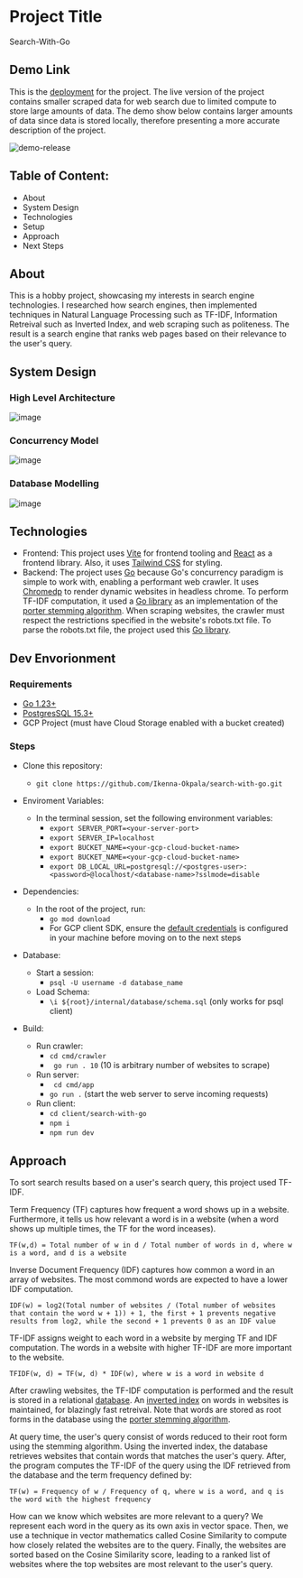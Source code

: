 # Project Title
Search-With-Go

## Demo Link
This is the [deployment](https://jocular-bubblegum-a47d9d.netlify.app/) for the project. The live version of the project contains smaller scraped data for web search due to limited compute to store large amounts of data. The demo show below contains larger amounts of data since data is stored locally, therefore presenting a more accurate description of the project.

![demo-release](https://github.com/user-attachments/assets/1377f4fc-bb20-43f5-b77d-48b04cde73c7)

## Table of Content:
- About
- System Design
- Technologies
- Setup
- Approach
- Next Steps

## About
This is a hobby project, showcasing my interests in search engine technologies. I researched how search engines, then implemented techniques in Natural Language Processing such as TF-IDF, Information Retreival such as Inverted Index, and web scraping such as politeness. The result is a search engine that ranks web pages based on their relevance to the user's query.

## System Design

### High Level Architecture
![image](https://github.com/user-attachments/assets/7f91ff05-0f6b-4559-9e7c-e5c6771677b0)

### Concurrency Model
![image](https://github.com/user-attachments/assets/ab7d8e91-4f43-47a6-a454-635eb41f8213)

### Database Modelling
![image](https://github.com/user-attachments/assets/8ce1a0a4-55fe-4cf3-9745-8a02e08b3ace)

## Technologies
- Frontend: This project uses [Vite](https://vite.dev/) for frontend tooling and [React](https://react.dev/) as a frontend library. Also, it uses [Tailwind CSS](https://tailwindcss.com/) for styling.
- Backend: The project uses [Go](https://go.dev/) because Go's concurrency paradigm is simple to work with, enabling a performant web crawler. It uses [Chromedp](https://github.com/chromedp/chromedp) to render dynamic websites in headless chrome. To perform TF-IDF computation, it used a [Go library](https://github.com/agonopol/go-stem?tab=readme-ov-file) as an implementation of the [porter stemming algorithm](https://tartarus.org/martin/PorterStemmer/index.html). When scraping websites, the crawler must respect the restrictions specified in the website's robots.txt file. To parse the robots.txt file, the project used this [Go library](https://github.com/benjaminestes/robots?tab=readme-ov-file).

## Dev Envorionment

### Requirements
- [Go 1.23+](https://go.dev/dl/)
- [PostgresSQL 15.3+](https://www.postgresql.org/download/)
- GCP Project (must have Cloud Storage enabled with a bucket created)

### Steps
- Clone this repository:
  - ```git clone https://github.com/Ikenna-Okpala/search-with-go.git```
 
- Enviroment Variables:
  - In the terminal session, set the following environment variables:
    - ```export SERVER_PORT=<your-server-port>```
    -  ```export SERVER_IP=localhost```
    -  ```export BUCKET_NAME=<your-gcp-cloud-bucket-name>```
    -  ```export BUCKET_NAME=<your-gcp-cloud-bucket-name>```
    -  ```export DB_LOCAL_URL=postgresql://<postgres-user>:<password>@localhost/<database-name>?sslmode=disable```

- Dependencies:
  - In the root of the project, run:
     - ```go mod download```
     - For GCP client SDK, ensure the [default credentials](https://cloud.google.com/docs/authentication/application-default-credentials) is configured in your machine before moving on to the next steps
   
- Database:
  - Start a session:
      - ```psql -U username -d database_name```
  - Load Schema:
    - ```\i ${root}/internal/database/schema.sql``` (only works for psql client)

- Build:
  - Run crawler:
    - ```cd cmd/crawler``` 
    - ``` go run . 10``` (10 is arbitrary number of websites to scrape)
  - Run server:
    - ``` cd cmd/app```
    - ```go run .``` (start the web server to serve incoming requests)
  - Run client:
    - ```cd client/search-with-go```
    - ```npm i```
    - ```npm run dev```

## Approach
To sort search results based on a user's search query, this project used TF-IDF.

Term Frequency (TF) captures how frequent a word shows up in a website. Furthermore, it tells us how relevant a word is in a website (when a word shows up multiple times, the TF for the word inceases).

```TF(w,d) = Total number of w in d / Total number of words in d, where w is a word, and d is a website```

Inverse Document Frequency (IDF) captures how common a word in an array of websites. The most commond words are expected to have a lower IDF computation.

```IDF(w) = log2(Total number of websites / (Total number of websites that contain the word w + 1)) + 1, the first + 1 prevents negative results from log2, while the second + 1 prevents 0 as an IDF value```

TF-IDF assigns weight to each word in a website by merging TF and IDF computation. The words in a website with higher TF-IDF are more important to the website.

```TFIDF(w, d) = TF(w, d) * IDF(w), where w is a word in website d```

After crawling websites, the TF-IDF computation is performed and the result is stored in a relational [database](https://github.com/Ikenna-Okpala/search-with-go/edit/main/README.md#database-modelling). An [inverted index](https://en.wikipedia.org/wiki/Inverted_index) on words in websites is maintained, for blazingly fast retreival. Note that words are stored as root forms in the database using the [porter stemming algorithm](https://tartarus.org/martin/PorterStemmer/index.html).

At query time, the user's query consist of words reduced to their root form using the stemming algorithm. Using the inverted index, the database retrieves websites that contain words that matches the user's query. After, the program computes the TF-IDF of the query using the IDF retrieved from the database and the term frequency defined by:

```TF(w) = Frequency of w / Frequency of q, where w is a word, and q is the word with the highest frequency```

How can we know which websites are more relevant to a query? We represent each word in the query as its own axis in vector space. Then, we use a technique in vector mathematics called Cosine Similarity to compute how closely related the websites are to the query. Finally, the websites are sorted based on the Cosine Similarity score, leading to a ranked list of websites where the top websites are most relevant to the user's query.







